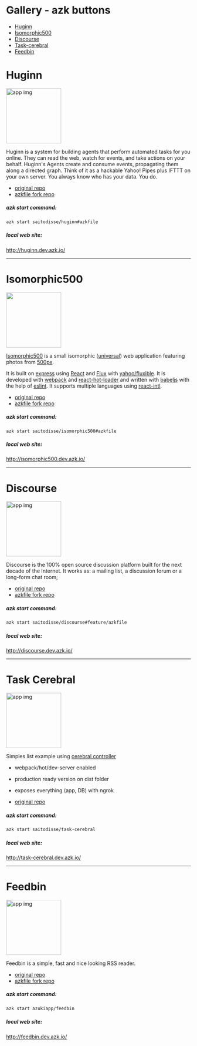 # Gallery - azk buttons

<!-- MarkdownTOC -->

- [Huginn](#huginn)
- [Isomorphic500](#isomorphic500)
- [Discourse](#discourse)
- [Task-cerebral](#task-cerebral)
- [Feedbin](#feedbin)

<!-- /MarkdownTOC -->


# Huginn

<img src="https://raw.github.com/cantino/huginn/master/media/huginn-logo.png" alt="app img" width="150" />

Huginn is a system for building agents that perform automated tasks for you online.  They can read the web, watch for events, and take actions on your behalf.  Huginn's Agents create and consume events, propagating them along a directed graph.  Think of it as a hackable Yahoo! Pipes plus IFTTT on your own server.  You always know who has your data.  You do.

- [original repo](https://github.com/cantino/huginn)
- [azkfile fork repo](https://github.com/saitodisse/huginn/tree/azk-prod)

##### *azk start command*:

```sh
azk start saitodisse/huginn#azkfile
```

##### *local web site*:

http://huginn.dev.azk.io/


----------------------


# Isomorphic500

<a href="https://isomorphic500.herokuapp.com"><img src="https://cloud.githubusercontent.com/assets/120693/7737327/95f3de1c-ff4a-11e4-86fb-e9d3cabcdedb.png" width="150"></a>

[Isomorphic500](https://isomorphic500.herokuapp.com) is a small isomorphic ([universal](https://medium.com/@mjackson/universal-javascript-4761051b7ae9)) web application featuring photos from [500px](http://500px.com).

It is built on [express](http://expressjs.com) using [React](https://facebook.github.io/react) and [Flux](https://facebook.github.io/flux) with [yahoo/fluxible](http://fluxible.io). It is developed with [webpack](http://webpack.github.io) and [react-hot-loader](http://gaearon.github.io/react-hot-loader/) and written with [babeljs](http://babeljs.io) with the help of [eslint](http://eslint.org). It supports multiple languages using [react-intl](http://formatjs.io/react/).

- [original repo](https://github.com/gpbl/isomorphic500)
- [azkfile fork repo](https://github.com/saitodisse/isomorphic500/tree/azkfile)

##### *azk start command*:

```sh
azk start saitodisse/isomorphic500#azkfile
```

##### *local web site*:

http://isomorphic500.dev.azk.io/


----------------------


# Discourse

<img src="http://www.discourse.org/images/readme/newrelic-1-3-beta.png" alt="app img" width="150" />

Discourse is the 100% open source discussion platform built for the next decade of the Internet. It works as: a mailing list, a discussion forum or a long-form chat room;

- [original repo](https://github.com/discourse/discourse)
- [azkfile fork repo](https://github.com/saitodisse/discourse/tree/feature/azkfile)

##### *azk start command*:

```sh
azk start saitodisse/discourse#feature/azkfile
```

##### *local web site*:

http://discourse.dev.azk.io/



----------------------


# Task Cerebral

<img src="https://github.com/saitodisse/task-cerebral/raw/master/github_assets/gliffy%20diagram.png" alt="app img" width="150" />

Simples list example using [cerebral controller](https://github.com/christianalfoni/cerebral)

- webpack/hot/dev-server enabled
- production ready version on dist folder
- exposes everything (app, DB) with ngrok

- [original repo](https://github.com/saitodisse/task-cerebral/tree/master)

##### *azk start command*:

```sh
azk start saitodisse/task-cerebral
```

##### *local web site*:

http://task-cerebral.dev.azk.io/


----------------------


# Feedbin

<img src="https://raw.github.com/feedbin/feedbin/master/app/assets/images/screenshots/_main.png" alt="app img" width="150" />

Feedbin is a simple, fast and nice looking RSS reader.

- [original repo](https://github.com/feedbin/feedbin)
- [azkfile fork repo](https://github.com/azukiapp/feedbin)

##### *azk start command*:

```sh
azk start azukiapp/feedbin
```

##### *local web site*:

http://feedbin.dev.azk.io/




